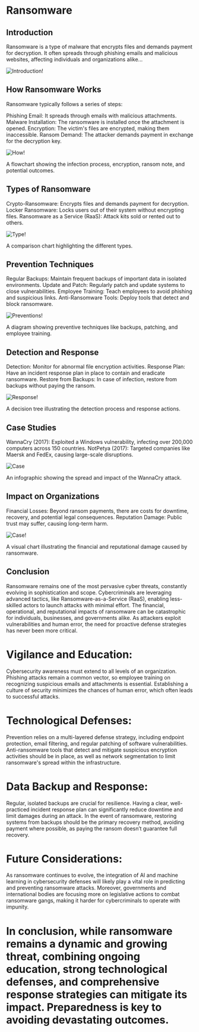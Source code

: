 # Ransomware


## Introduction
Ransomware is a type of malware that encrypts files and demands payment for decryption. It often spreads through phishing emails and malicious websites, affecting individuals and organizations alike...

![Introduction!](https://i.imgur.com/UnzI8xq.jpeg)

## How Ransomware Works
Ransomware typically follows a series of steps:

Phishing Email: It spreads through emails with malicious attachments.
Malware Installation: The ransomware is installed once the attachment is opened.
Encryption: The victim's files are encrypted, making them inaccessible.
Ransom Demand: The attacker demands payment in exchange for the decryption key.

![How!](https://i.imgur.com/jF5UP1q.jpeg)

A flowchart showing the infection process, encryption, ransom note, and potential outcomes.

## Types of Ransomware
Crypto-Ransomware: Encrypts files and demands payment for decryption.
Locker Ransomware: Locks users out of their system without encrypting files.
Ransomware as a Service (RaaS): Attack kits sold or rented out to others.

![Type!](https://i.imgur.com/AvxG5bV.jpeg)

A comparison chart highlighting the different types.

## Prevention Techniques
Regular Backups: Maintain frequent backups of important data in isolated environments.
Update and Patch: Regularly patch and update systems to close vulnerabilities.
Employee Training: Teach employees to avoid phishing and suspicious links.
Anti-Ransomware Tools: Deploy tools that detect and block ransomware.

![Preventions!](https://i.imgur.com/EOxJoEA.jpeg)

A diagram showing preventive techniques like backups, patching, and employee training.

## Detection and Response
Detection: Monitor for abnormal file encryption activities.
Response Plan: Have an incident response plan in place to contain and eradicate ransomware.
Restore from Backups: In case of infection, restore from backups without paying the ransom.

![Response!](https://i.imgur.com/fEEP7BW.jpeg)

A decision tree illustrating the detection process and response actions.

## Case Studies
WannaCry (2017): Exploited a Windows vulnerability, infecting over 200,000 computers across 150 countries.
NotPetya (2017): Targeted companies like Maersk and FedEx, causing large-scale disruptions.

![Case](https://i.imgur.com/uhkA2v2.jpeg)

An infographic showing the spread and impact of the WannaCry attack.

## Impact on Organizations
Financial Losses: Beyond ransom payments, there are costs for downtime, recovery, and potential legal consequences.
Reputation Damage: Public trust may suffer, causing long-term harm.

![Case!](https://i.imgur.com/8AerZp8.jpeg)

A visual chart illustrating the financial and reputational damage caused by ransomware.

## Conclusion
Ransomware remains one of the most pervasive cyber threats, constantly evolving in sophistication and scope. Cybercriminals are leveraging advanced tactics, like Ransomware-as-a-Service (RaaS), enabling less-skilled actors to launch attacks with minimal effort. The financial, operational, and reputational impacts of ransomware can be catastrophic for individuals, businesses, and governments alike. As attackers exploit vulnerabilities and human error, the need for proactive defense strategies has never been more critical.

# Vigilance and Education: 
Cybersecurity awareness must extend to all levels of an organization. Phishing attacks remain a common vector, so employee training on recognizing suspicious emails and attachments is essential. Establishing a culture of security minimizes the chances of human error, which often leads to successful attacks.

# Technological Defenses: 
Prevention relies on a multi-layered defense strategy, including endpoint protection, email filtering, and regular patching of software vulnerabilities. Anti-ransomware tools that detect and mitigate suspicious encryption activities should be in place, as well as network segmentation to limit ransomware's spread within the infrastructure.

# Data Backup and Response: 
Regular, isolated backups are crucial for resilience. Having a clear, well-practiced incident response plan can significantly reduce downtime and limit damages during an attack. In the event of ransomware, restoring systems from backups should be the primary recovery method, avoiding payment where possible, as paying the ransom doesn’t guarantee full recovery.

# Future Considerations: 
As ransomware continues to evolve, the integration of AI and machine learning in cybersecurity defenses will likely play a vital role in predicting and preventing ransomware attacks. Moreover, governments and international bodies are focusing more on legislative actions to combat ransomware gangs, making it harder for cybercriminals to operate with impunity.

# In conclusion, while ransomware remains a dynamic and growing threat, combining ongoing education, strong technological defenses, and comprehensive response strategies can mitigate its impact. Preparedness is key to avoiding devastating outcomes.
